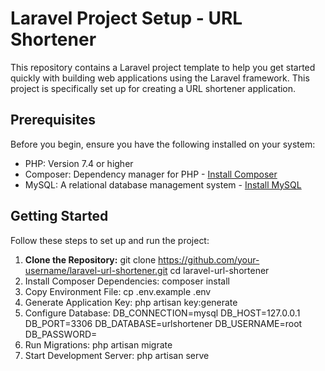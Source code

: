 # Laravel Project Setup - URL Shortener

This repository contains a Laravel project template to help you get started quickly with building web applications using the Laravel framework. This project is specifically set up for creating a URL shortener application.

## Prerequisites

Before you begin, ensure you have the following installed on your system:

- PHP: Version 7.4 or higher
- Composer: Dependency manager for PHP - [Install Composer](https://getcomposer.org/download/)
- MySQL: A relational database management system - [Install MySQL](https://dev.mysql.com/downloads/)

## Getting Started

Follow these steps to set up and run the project:

1. **Clone the Repository:**
   git clone https://github.com/your-username/laravel-url-shortener.git
   cd laravel-url-shortener
2. Install Composer Dependencies:
   composer install
3. Copy Environment File:
   cp .env.example .env
4. Generate Application Key:
   php artisan key:generate
5. Configure Database:
    DB_CONNECTION=mysql
    DB_HOST=127.0.0.1
    DB_PORT=3306
    DB_DATABASE=urlshortener
    DB_USERNAME=root
    DB_PASSWORD=
6. Run Migrations:
   php artisan migrate
7. Start Development Server:
   php artisan serve


